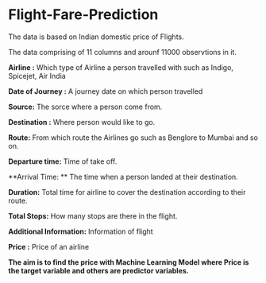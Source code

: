 # Flight-Fare-Prediction
The data is based on Indian domestic price of Flights.

The data comprising of 11 columns and arounf 11000 observtions in it.

**Airline :** Which type of Airline a person travelled with such as Indigo, Spicejet, Air India

**Date of Journey :** A journey date on which person travelled

**Source:** The sorce where a person come from.

**Destination :** Where person would like to go.

**Route:** From which route the Airlines go such as Benglore to Mumbai and so on.

**Departure time:** Time of take off.

**Arrival Time: ** The time when a person landed at their destination.

**Duration:** Total time for airline to cover the destination according to their route.

**Total Stops:** How many stops are there in the flight.

**Additional Information:** Information of flight

**Price :** Price of an airline

**The aim is to find the price with Machine Learning Model where Price is the target variable and others are predictor variables.**


